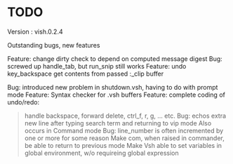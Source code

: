 # TODO

Version : vish.0.2.4

Outstanding bugs, new features

Feature:  change dirty check to depend on computed message digest
Bug: screwed up handle_tab, but run_snip still works
Feature: undo key_backspace get contents from passed :_clip buffer

Bug: introduced new problem in shutdown.vsh, having to do with  prompt mode
Feature: Syntax checker for .vsh buffers
Feature: complete coding of undo/redo:
> handle backspace, forward delete, ctrl_f, r, g, ... etc.
Bug: echos extra new line after typing search term and returning to vip mode
> Also occurs in Command mode
Bug: line_number is often incremented by one or more for some reason
Make com, when raised in commander, be able to return to previous mode
Make Vsh able to set variables in global environment, w/o requireing global expression

